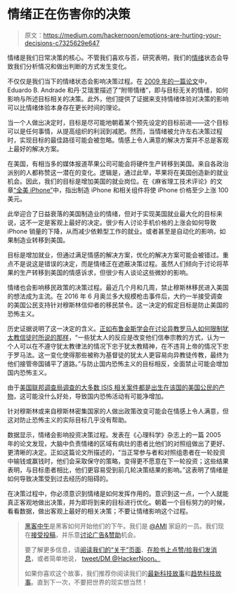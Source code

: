 # 情绪正在伤害你的决策

> 原文：<https://medium.com/hackernoon/emotions-are-hurting-your-decisions-c7325629e647>

情绪是我们日常决策的核心。不管我们喜欢与否，研究表明，我们的[情绪](https://hackernoon.com/tagged/emotional)状态会导致我们分析情况和做出判断的方式发生变化。

不仅仅是我们当下的情绪状态会影响决策过程。在 [2009 年的一篇论文](http://www.sciencedirect.com/science/article/pii/S0749597809000211)中，Eduardo B. Andrade 和丹·艾瑞里描述了“附带情绪”，即与目标无关的情绪，如何影响与所述目标相关的决策。此外，他们提供了证据来支持情绪体验对决策的影响可以比情绪体验本身存在更长时间的理论。

当一个人做出决定时，目标是尽可能地朝着某个预先设定的目标前进——这个目标可以是任何事情，从提高组织的利润到减肥。然而，当情绪被允许左右决策过程时，实现目标的最佳路径可能会被忽略。情感上令人满意的解决方案并不总是客观上最好的解决方案。

在美国，有相当多的媒体报道苹果公司可能会将硬件生产转移到美国。来自各政治派别的人都称赞这一潜在的变化。逻辑是，通过此举，苹果将在美国创造新的就业机会。因此，我们的目标是增加美国的就业岗位。在《麻省理工技术评论》的文章[“全美 iPhone”](https://www.technologyreview.com/s/601491/the-all-american-iphone/)中，指出制造 iPhone 和相关组件将使 iPhone 价格至少上涨 100 美元。

此举迎合了日益衰落的美国制造业的情绪，但对于实现美国就业最大化的目标来说，这不一定是客观上最好的决定。很少有人讨论手机价格的上涨会如何导致 iPhone 销量的下降，从而减少依赖型工作的就业。或者甚至是自动化的影响，如果制造业转移到美国。

目标是增加就业，但通过满足情感的解决方案，优化的解决方案可能会被错过。重点不是说这是错误的决定，而是情绪正在遮蔽决策过程。虽然人们倾向于讨论将苹果的生产转移到美国的情感诉求，但很少有人谈论这些微妙的影响。

情绪也会影响移民政策的决策过程。最近几个月和几周，禁止穆斯林移民进入美国的想法成为主流。在 2016 年 6 月奥兰多大规模枪击事件后，大约一半接受调查的美国公民支持针对穆斯林信仰者的移民禁令。这一决定的假定目标是防止美国的恐怖主义。

历史证据说明了这一决定的含义。[正如布鲁金斯学会在讨论异教罗马人如何限制犹太教信徒时所说的那样](https://www.brookings.edu/blog/markaz/2016/12/15/the-implications-of-donald-trumps-sharp-contrast-from-obama-and-bush-on-islam/)，“一些犹太人的反应是改变他们信奉宗教的方式，认为一个人可以在不遵守犹太教律法的情况下忠于犹太教精神，在不违背上帝的情况下忠于罗马法。这一变化使得那些被称为基督徒的犹太人更容易向异教徒传教，最终为他们接管帝国铺平了道路。”与防止国内恐怖主义的目标相反，全面禁止可能会增加国内恐怖主义。

由于[美国联邦调查局调查的大多数 ISIS 相关案件都是出生在该国的美国公民的产物](http://www.thedailybeast.com/articles/2016/06/29/donald-trump-s-improved-muslim-ban-proposal-still-won-t-stop-terrorists.html)，这可能没什么好处，导致国内恐怖活动有可能净增加。

针对穆斯林或来自穆斯林密集国家的人做出政策改变可能会在情感上令人满意，但这对防止恐怖主义的实际目标几乎没有帮助。

数据显示，情绪会影响投资决策过程。发表在《心理科学》杂志上的一篇 2005 年的论文发现，大脑中负责情绪的区域有病灶的患者比他们的对照组做出了更好、更清晰的决定。正如这篇论文所描述的，“当正常参与者和对照组患者在一轮投资中输钱或赢钱时，他们会采取保守的策略，变得更不愿意在下一轮投资；这些结果表明，与目标患者相比，他们更容易受到前几轮决策结果的影响。”这表明了情绪是如何导致决策受到过去经历的阻碍的。

在决策过程中，你必须意识到情绪是如何发挥作用的。意识到这一点，一个人就能真正客观地做出决策，并为即将到来的目标进行优化。朝着一个目标努力的时候，看看数据，做出客观上最好的相关决策；不要让情绪影响这个过程。

> [黑客中午](http://bit.ly/Hackernoon)是黑客如何开始他们的下午。我们是 [@AMI](http://bit.ly/atAMIatAMI) 家庭的一员。我们现在[接受投稿](http://bit.ly/hackernoonsubmission)，并乐意[讨论广告&赞助](mailto:partners@amipublications.com)机会。
> 
> 要了解更多信息，请[阅读我们的“关于”页面](https://goo.gl/4ofytp)、[在脸书上点赞/给我们发消息](http://bit.ly/HackernoonFB)，或者简单地说， [tweet/DM @HackerNoon。](https://goo.gl/k7XYbx)
> 
> 如果你喜欢这个故事，我们推荐你阅读我们的[最新科技故事](http://bit.ly/hackernoonlatestt)和[趋势科技故事](https://hackernoon.com/trending)。直到下一次，不要把世界的现实想当然！